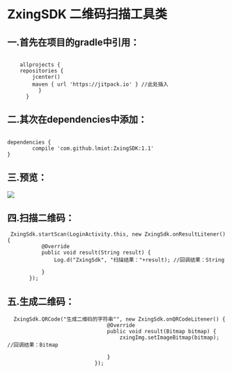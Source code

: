 # ZxingSDK  二维码扫描工具类
  
  

## 一.首先在项目的gradle中引用：
<pre><code>
    allprojects {
    repositories {
        jcenter()
        maven { url 'https://jitpack.io' } //此处插入
          }
      }
</code></pre>


## 二.其次在dependencies中添加：
<pre><code>
dependencies {
        compile 'com.github.lmiot:ZxingSDK:1.1'
}
</code></pre>

## 三.预览：
![](https://github.com/lmiot/ZxingSDK/blob/master/img/zxing.gif)

## 四.扫描二维码：

     ZxingSdk.startScan(LoginActivity.this, new ZxingSdk.onResultLitener() {
               @Override
               public void result(String result) {
                   Log.d("ZxingSdk", "扫描结果："+result); //回调结果：String

               }
           });
## 五.生成二维码：

      ZxingSdk.QRCode("生成二维码的字符串"", new ZxingSdk.onQRCodeLitener() {
                                    @Override
                                    public void result(Bitmap bitmap) {
                                        zxingImg.setImageBitmap(bitmap); //回调结果：Bitmap

                                    }
                                });




